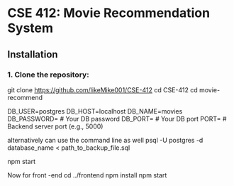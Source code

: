 


# CSE 412: Movie Recommendation System

## Installation

### 1. Clone the repository:


git clone https://github.com/likeMike001/CSE-412
cd CSE-412
cd movie-recommend

DB_USER=postgres
DB_HOST=localhost
DB_NAME=movies
DB_PASSWORD= # Your DB password
DB_PORT=     # Your DB port
PORT=        # Backend server port (e.g., 5000)

alternatively can use the command line as well
psql -U postgres -d database_name < path_to_backup_file.sql


npm start


Now for front -end
cd ../frontend
npm install
npm start


 
 
